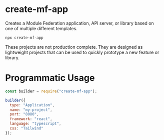 # create-mf-app

Creates a Module Federation application, API server, or library based on one of multiple different templates.

```
npx create-mf-app
```

These projects are not production complete. They are designed as lightweight projects that can be used to quickly prototype a new feature or library.

# Programmatic Usage

```js
const builder = require("create-mf-app");

builder({
  type: "Application",
  name: "my-project",
  port: "8080",
  framework: "react",
  language: "typescript",
  css: "Tailwind"
});
```
